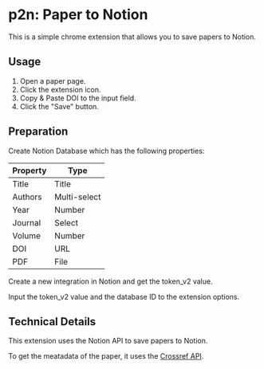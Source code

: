 # p2n: Paper to Notion

This is a simple chrome extension that allows you to save papers to Notion.

## Usage

1. Open a paper page.
2. Click the extension icon.
3. Copy & Paste DOI to the input field.
4. Click the "Save" button.

## Preparation

Create Notion Database which has the following properties:

| Property | Type         |
|----------|--------------|
| Title    | Title        |
| Authors  | Multi-select |
| Year     | Number       |
| Journal  | Select       |
| Volume   | Number       |
| DOI      | URL          |
| PDF      | File         |

Create a new integration in Notion and get the token_v2 value.

Input the token_v2 value and the database ID to the extension options.

## Technical Details

This extension uses the Notion API to save papers to Notion. 

To get the meatadata of the paper, it uses the [Crossref API](https://www.crossref.org/).
